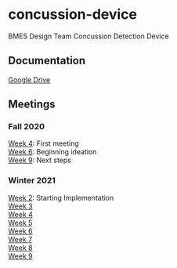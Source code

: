 # concussion-device
BMES Design Team Concussion Detection Device

## Documentation
[Google Drive](https://drive.google.com/drive/folders/1qz8TVgbXKCh4ZQR9lxwcG7XJiXTp2hxc?usp=sharing)

## Meetings 
### Fall 2020
[Week 4](https://docs.google.com/presentation/d/1XUA7TvoGh0jiHAbIuLfIlue5a8Mz94BkI0skpvJ91eE/edit?usp=sharing): First meeting <br />
[Week 6](https://docs.google.com/presentation/d/1JFGyqPv_ZlG2ScZGtvL9FfF0rOjrH7dZLYX6dv33xi8/edit?usp=sharing): Beginning ideation <br />
[Week 9](https://docs.google.com/presentation/d/1OG_ysEIINQxC71xe1E01OFmOmTonohayFo9sMJ56Oes/edit?usp=sharing): Next steps <br />

### Winter 2021
[Week 2](https://docs.google.com/presentation/d/1RyU_aoMwADjmPdsyJ9x6CW8hnduN41Iho3e2wQ8GloA/edit?usp=sharing): Starting Implementation  
[Week 3](https://docs.google.com/presentation/d/1rLN6eExoGj89swncmkG5wJ3ity5GDnCA5ZUHoR4RCFU/edit?usp=sharing)  
[Week 4](https://docs.google.com/presentation/d/1rLN6eExoGj89swncmkG5wJ3ity5GDnCA5ZUHoR4RCFU/edit?usp=sharing)  
[Week 5](https://docs.google.com/presentation/d/1rLN6eExoGj89swncmkG5wJ3ity5GDnCA5ZUHoR4RCFU/edit?usp=sharing)  
[Week 6](https://docs.google.com/presentation/d/1rLN6eExoGj89swncmkG5wJ3ity5GDnCA5ZUHoR4RCFU/edit?usp=sharing)  
[Week 7](https://docs.google.com/presentation/d/1rLN6eExoGj89swncmkG5wJ3ity5GDnCA5ZUHoR4RCFU/edit?usp=sharing)  
[Week 8](https://docs.google.com/presentation/d/1rLN6eExoGj89swncmkG5wJ3ity5GDnCA5ZUHoR4RCFU/edit?usp=sharing)  
[Week 9](https://docs.google.com/presentation/d/1rLN6eExoGj89swncmkG5wJ3ity5GDnCA5ZUHoR4RCFU/edit?usp=sharing)  

